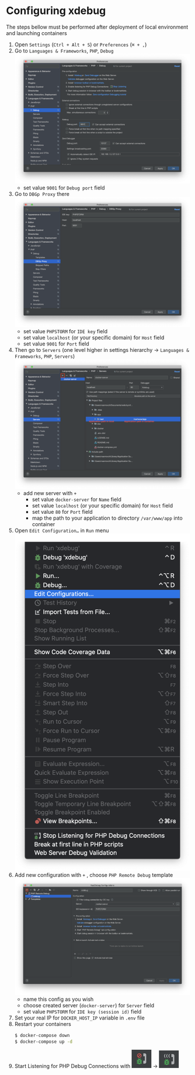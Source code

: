 # Configuring xdebug
The steps bellow must be performed after deployment of local environment and launching containers
1. Open `Settings` (`Ctrl + Alt + S`) or `Preferences` (`⌘ + ,`)
2. Go to `Languages & Frameworks`, `PHP`, `Debug`
    ![](1.png)
    - set value `9001` for `Debug port` field
3. Go to `DBGp Proxy` there
    ![](2.png)
    - set value `PHPSTORM` for `IDE key` field
    - set value `localhost` (or your specific domain) for `Host` field
    - set value `9001` for `Port` field
4. Then go to `Servers` (one level higher in settings hierarchy -> `Languages & Frameworks`, `PHP`, `Servers`)
    ![](3.png)
    - add new server with `+`
        - set value `docker-server` for `Name` field
        - set value `localhost` (or your specific domain) for `Host` field
        - set value `80` for `Port` field
        - map the path to your application to directory `/var/www/app` into container
5. Open `Edit Configuration…` in `Run` menu
    ![](4.png)
6. Add new configuration with `+` , choose `PHP Remote Debug` template
    ![](5.png)
    - name this config as you wish
    - choose created server (`docker-server`) for `Server` field
    - set value `PHPSTORM` for `IDE key (session id)` field
7. Set your real IP for `DOCKER_HOST_IP` variable in `.env` file
8. Restart your containers
    ```bash
   $ docker-compose down
   $ docker-compose up -d
    ```
9. Start Listening for PHP Debug Connections with
    ![](6.png) -> ![](7.png)
    